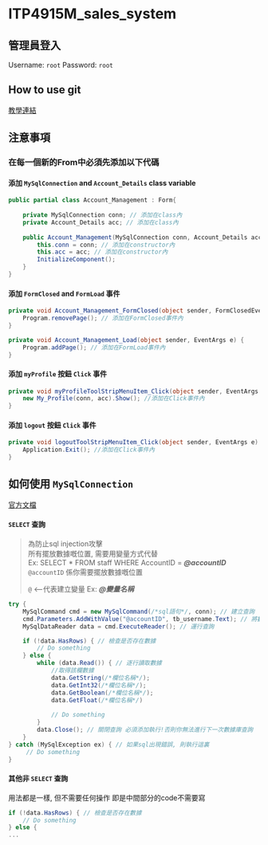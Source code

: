ITP4915M_sales_system
===
管理員登入
---
Username: `root` Password: `root`

How to use git
---
[教學連結](How-To-Use-Git.md)

注意事項
---
### 在每一個新的From中必須先添加以下代碼
#### 添加 `MySqlConnection` and `Account_Details` class variable
```c#
public partial class Account_Management : Form{
        
    private MySqlConnection conn; // 添加在class內
    private Account_Details acc; // 添加在class內
        
    public Account_Management(MySqlConnection conn, Account_Details acc){ // (MySqlConnection conn, Account_Details acc)添加在constructor傳入變量內
        this.conn = conn; // 添加在constructor內
        this.acc = acc; // 添加在constructor內
        InitializeComponent();
    }
}
```
#### 添加 `FormClosed` and `FormLoad` 事件
```c#
private void Account_Management_FormClosed(object sender, FormClosedEventArgs e) {
    Program.removePage(); // 添加在FormClosed事件內
}

private void Account_Management_Load(object sender, EventArgs e) {
    Program.addPage(); // 添加在FormLoad事件內
}
```
#### 添加 `myProfile` 按鈕 `Click` 事件
```c#
private void myProfileToolStripMenuItem_Click(object sender, EventArgs e) {
    new My_Profile(conn, acc).Show(); //添加在Click事件內
}
```
#### 添加 `logout` 按鈕 `Click` 事件
```c#
private void logoutToolStripMenuItem_Click(object sender, EventArgs e) {
    Application.Exit(); //添加在Click事件內
}
```
如何使用 `MySqlConnection`
---
[官方文檔](https://dev.mysql.com/doc/connector-net/en/connector-net-tutorials.html)
#### `SELECT` 查詢
> 為防止sql injection攻擊<br>
> 所有擺放數據嘅位置, 需要用變量方式代替<br>
> Ex: SELECT * FROM staff WHERE AccountID = ***@accountID***<br>
> `@accountID` 係你需要擺放數據嘅位置<br>
> 
> `@` <--代表建立變量 Ex: ***@變量名稱***

```c#
try {
    MySqlCommand cmd = new MySqlCommand(/*sql語句*/, conn); // 建立查詢 
    cmd.Parameters.AddWithValue("@accountID", tb_username.Text); // 將數據放入變量
    MySqlDataReader data = cmd.ExecuteReader(); // 運行查詢

    if (!data.HasRows) { // 檢查是否存在數據
        // Do something 
    } else {
        while (data.Read()) { // 逐行讀取數據
            //取得該欄數據
            data.GetString(/*欄位名稱*/); 
            data.GetInt32(/*欄位名稱*/);
            data.GetBoolean(/*欄位名稱*/);
            data.GetFloat(/*欄位名稱*/)
                        
            // Do something
        }
        data.Close(); // 關閉查詢 必須添加執行!否則你無法進行下一次數據庫查詢
    }
} catch (MySqlException ex) { // 如果sql出現錯誤, 則執行這裏
     // Do something 
}
```
#### 其他非 `SELECT` 查詢
用法都是一樣, 但不需要任何操作
即是中間部分的code不需要寫
```C#
if (!data.HasRows) { // 檢查是否存在數據
    // Do something 
} else {
...
```
